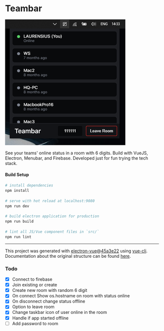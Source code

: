 # Teambar

![Teambar](teambar.png)

See your teams' online status in a room with 6 digits.
Build with VueJS, Electron, Menubar, and Firebase.
Developed just for fun trying the tech stack.

#### Build Setup

``` bash
# install dependencies
npm install

# serve with hot reload at localhost:9080
npm run dev

# build electron application for production
npm run build

# lint all JS/Vue component files in `src/`
npm run lint

```

---

This project was generated with [electron-vue](https://github.com/SimulatedGREG/electron-vue)@[45a3e22](https://github.com/SimulatedGREG/electron-vue/tree/45a3e224e7bb8fc71909021ccfdcfec0f461f634) using [vue-cli](https://github.com/vuejs/vue-cli). Documentation about the original structure can be found [here](https://simulatedgreg.gitbooks.io/electron-vue/content/index.html).

### Todo

- [x] Connect to firebase
- [x] Join existing or create
- [x] Create new room with random 6 digit
- [x] On connect Show os.hostname on room with status online
- [x] On disconnect change status offline
- [x] Option to leave room
- [x] Change taskbar icon of user online in the room
- [x] Handle if app started offline
- [ ] Add password to room
